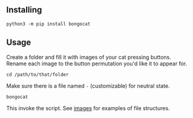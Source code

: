 
## Installing

```
python3 -m pip install bongocat
```

## Usage

Create a folder and fill it with images of your cat pressing buttons.    
Rename each image to the button permutation you'd like it to appear for.  
```
cd /path/to/that/folder
```
Make sure there is a file named `-` (customizable) for neutral state.
```
bongocat
```
This invoke the script. See [images][images] for examples of file structures.

[images]:https://github.com/Exahilosys/bongocat/tree/master/images
